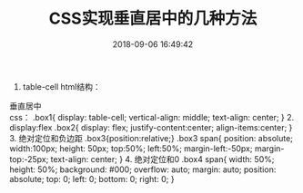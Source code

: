﻿---
title: CSS实现垂直居中的几种方法
date: 2018-09-06 16:49:42
categories: front #分类
tags: css
comments: true
---
1. table-cell
html结构：
<div class="box box1">
        <span>垂直居中</span>
</div>
css：
.box1{
    display: table-cell;
    vertical-align: middle;
    text-align: center;        
}
<!--more-->
2. display:flex
.box2{
    display: flex;
    justify-content:center;
    align-items:center;
}
3. 绝对定位和负边距
.box3{position:relative;}
.box3 span{
            position: absolute;
            width:100px;
            height: 50px;
            top:50%;
            left:50%;
            margin-left:-50px;
            margin-top:-25px;
            text-align: center;
        }
4. 绝对定位和0
.box4 span{
  width: 50%; 
  height: 50%; 
  background: #000;
  overflow: auto; 
  margin: auto; 
  position: absolute; 
  top: 0; left: 0; bottom: 0; right: 0; 
}
